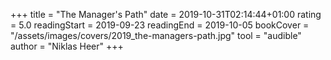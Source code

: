 +++
title = "The Manager's Path"
date = 2019-10-31T02:14:44+01:00
rating = 5.0
readingStart = 2019-09-23
readingEnd = 2019-10-05
bookCover = "/assets/images/covers/2019_the-managers-path.jpg"
tool = "audible"
author = "Niklas Heer"
+++

